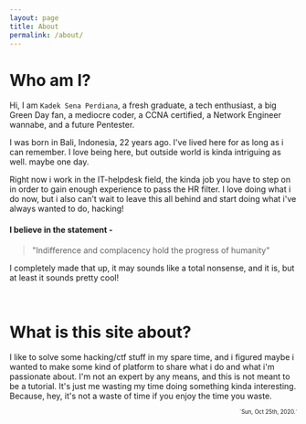 ```yaml
---
layout: page
title: About
permalink: /about/
---
```


# Who am I?
Hi, I am `Kadek Sena Perdiana`, a fresh graduate, a tech enthusiast, a big Green Day fan, a mediocre coder, a CCNA certified, a Network Engineer wannabe, and a future Pentester.
&nbsp; 

I was born in Bali, Indonesia, 22 years ago. I've lived here for as long as i can remember. I love being here, but outside world is kinda intriguing as well. maybe one day.
&nbsp; 

Right now i work in the IT-helpdesk field, the kinda job you have to step on in order to gain enough experience to pass the HR filter. I love doing what i do now, but i also can't wait to leave this all behind and start doing what i've always wanted to do, hacking!
&nbsp; 

#### I believe in the statement -
> "Indifference and complacency hold the progress of humanity"

I completely made that up, it may sounds like a total nonsense, and it is, but at least it sounds pretty cool!

&nbsp; 

# What is this site about?
I like to solve some hacking/ctf stuff in my spare time, and i figured maybe i wanted to make some kind of platform to share what i do and what i'm passionate about. I'm not an expert by any means, and this is not meant to be a tutorial. It's just me wasting my time doing something kinda interesting.
Because, hey, it's not a waste of time if you enjoy the time you waste.
&nbsp; 
&nbsp; 




<div style="text-align: right"><sub><sup>`Sun, Oct 25th, 2020.`</sup></sub></div>